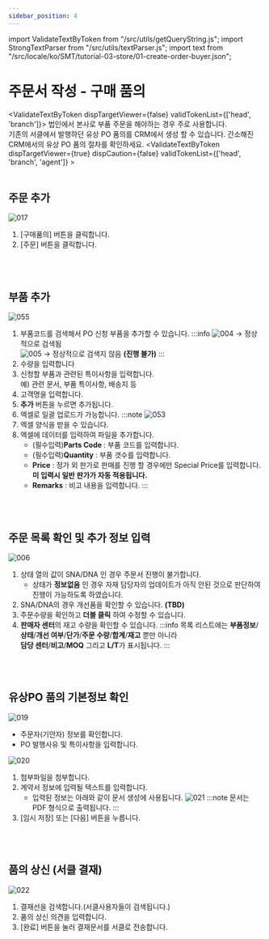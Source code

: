 ```yaml
---
sidebar_position: 4
---
```


import ValidateTextByToken from "/src/utils/getQueryString.js";
import StrongTextParser from "/src/utils/textParser.js";
import text from "/src/locale/ko/SMT/tutorial-03-store/01-create-order-buyer.json";

# 주문서 작성 - 구매 품의

<ValidateTextByToken dispTargetViewer={false} validTokenList={['head', 'branch']}>
법인에서 본사로 부품 주문을 해야하는 경우 주로 사용합니다. <br/>
기존의 서클에서 발행하던 유상 PO 품의를 CRM에서 생성 할 수 있습니다.
간소해진 CRM에서의 유상 PO 품의 절차를 확인하세요.
<ValidateTextByToken dispTargetViewer={true} dispCaution={false} validTokenList={['head', 'branch', 'agent']} ></ValidateTextByToken>
<br/>
<br/>

## 주문 추가
![017](./img/017.png)
1. [구매품의] 버튼을 클릭합니다.
1. [주문] 버튼을 클릭합니다.
<br/>
<br/>

## 부품 추가
![055](./img/055.png)
1. 부품코드를 검색해서 PO 신청 부품을 추가할 수 있습니다.
    :::info
    ![004](./img/004.png) → 정상적으로 검색됨<br/>
    ![005](./img/005.png) → 정상적으로 검색지 않음 **(진행 불가)**
    :::
1. 수량을 입력합니다
1. 신청할 부품과 관련된 특이사항을 입력합니다. 
    <br/>예) 관련 문서, 부품 특이사항, 배송지 등
1. 고객명을 입력합니다.
1. **추가** 버튼을 누르면 추가됩니다.
1. 엑셀로 일괄 업로드가 가능합니다.
:::note
![053](./img/053.png)
1. 엑셀 양식을 받을 수 있습니다.<br/>
1. 엑셀에 데이터를 입력하여 파일을 추가합니다. <br/>
    - (필수입력)**Parts Code** : 부품 코드를 입력합니다.
    - (필수입력)**Quantity** : 부품 갯수를 입력합니다. 
    - **Price** : 정가 외 판가로 판매를 진행 할 경우에만 Special Price를 입력합니다. **미 입력시 일반 판가가 자동 적용됩니다.**
    - **Remarks** : 비고 내용을 입력합니다. 
:::
<br/>
<br/>

## 주문 목록 확인 및 추가 정보 입력

![006](./img/006.png)
1. 상태 열의 값이 SNA/DNA 인 경우 주문서 진행이 불가합니다. 
    - 상태가 **정보없음** 인 경우 자재 담당자의 업데이트가 아직 안된 것으로 판단하여 진행이 가능하도록 하였습니다.
1. SNA/DNA의 경우 개선품을 확인할 수 있습니다. **(TBD)**
1. 주문수량을 확인하고 **더블 클릭** 하여 수정할 수 있습니다.
1. **판매자 센터**의 재고 수량을 확인할 수 있습니다.
:::info
    목록 리스트에는 **부품정보**/**상태**/**개선 여부**/**단가**/**주문 수량**/**합계**/**재고** 뿐만 아니라
    <br/>**담당 센터**/**비고**/**MOQ** 그리고 **L/T**가 표시됩니다.
:::
<br/>
<br/>

## 유상PO 품의 기본정보 확인

![019](./img/019.png)
- 주문자(기안자) 정보를 확인합니다.
- PO 발행사유 및 특이사항을 입력합니다.

![020](./img/020.png)
1. 첨부파일을 첨부합니다.
1. 계약서 정보에 입력될 텍스트를 입력합니다.
    - 입력된 정보는 아래와 같이 문서 생성에 사용됩니다. ![021](./img/021.png) 
        :::note
        문서는 PDF 형식으로 출력됩니다.
        :::
1. [임시 저장] 또는 [다음] 버튼을 누릅니다.
<br/>
<br/>

## 품의 상신 (서클 결재)

![022](./img/022.png)
1. 결재선을 검색합니다.(서클사용자들이 검색됩니다.)
1. 품의 상신 의견을 입력합니다.
1. [완료] 버튼을 눌러 결재문서를 서클로 전송합니다.
</ValidateTextByToken>
